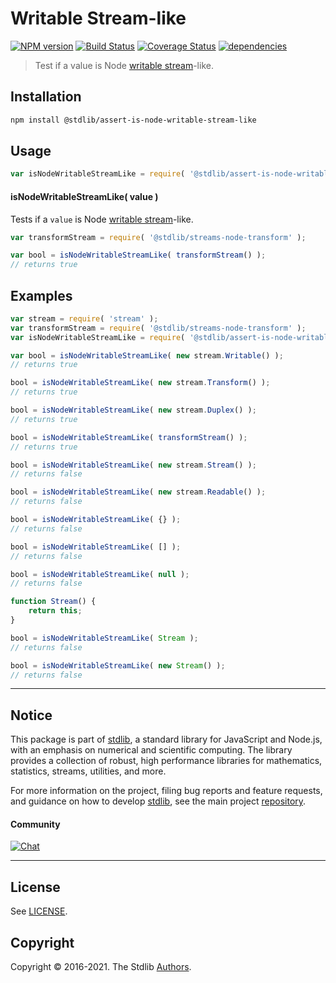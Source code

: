 <!--

@license Apache-2.0

Copyright (c) 2018 The Stdlib Authors.

Licensed under the Apache License, Version 2.0 (the "License");
you may not use this file except in compliance with the License.
You may obtain a copy of the License at

   http://www.apache.org/licenses/LICENSE-2.0

Unless required by applicable law or agreed to in writing, software
distributed under the License is distributed on an "AS IS" BASIS,
WITHOUT WARRANTIES OR CONDITIONS OF ANY KIND, either express or implied.
See the License for the specific language governing permissions and
limitations under the License.

-->

# Writable Stream-like

[![NPM version][npm-image]][npm-url] [![Build Status][test-image]][test-url] [![Coverage Status][coverage-image]][coverage-url] [![dependencies][dependencies-image]][dependencies-url]

> Test if a value is Node [writable stream][nodejs-stream]-like.

<section class="installation">

## Installation

```bash
npm install @stdlib/assert-is-node-writable-stream-like
```

</section>

<section class="usage">

## Usage

```javascript
var isNodeWritableStreamLike = require( '@stdlib/assert-is-node-writable-stream-like' );
```

#### isNodeWritableStreamLike( value )

Tests if a `value` is Node [writable stream][nodejs-stream]-like.

```javascript
var transformStream = require( '@stdlib/streams-node-transform' );

var bool = isNodeWritableStreamLike( transformStream() );
// returns true
```

</section>

<!-- /.usage -->

<section class="notes">

</section>

<!-- /.notes -->

<section class="examples">

## Examples

<!-- eslint no-undef: "error" -->

```javascript
var stream = require( 'stream' );
var transformStream = require( '@stdlib/streams-node-transform' );
var isNodeWritableStreamLike = require( '@stdlib/assert-is-node-writable-stream-like' );

var bool = isNodeWritableStreamLike( new stream.Writable() );
// returns true

bool = isNodeWritableStreamLike( new stream.Transform() );
// returns true

bool = isNodeWritableStreamLike( new stream.Duplex() );
// returns true

bool = isNodeWritableStreamLike( transformStream() );
// returns true

bool = isNodeWritableStreamLike( new stream.Stream() );
// returns false

bool = isNodeWritableStreamLike( new stream.Readable() );
// returns false

bool = isNodeWritableStreamLike( {} );
// returns false

bool = isNodeWritableStreamLike( [] );
// returns false

bool = isNodeWritableStreamLike( null );
// returns false

function Stream() {
    return this;
}

bool = isNodeWritableStreamLike( Stream );
// returns false

bool = isNodeWritableStreamLike( new Stream() );
// returns false
```

</section>

<!-- /.examples -->


<section class="main-repo" >

* * *

## Notice

This package is part of [stdlib][stdlib], a standard library for JavaScript and Node.js, with an emphasis on numerical and scientific computing. The library provides a collection of robust, high performance libraries for mathematics, statistics, streams, utilities, and more.

For more information on the project, filing bug reports and feature requests, and guidance on how to develop [stdlib][stdlib], see the main project [repository][stdlib].

#### Community

[![Chat][chat-image]][chat-url]

---

## License

See [LICENSE][stdlib-license].


## Copyright

Copyright &copy; 2016-2021. The Stdlib [Authors][stdlib-authors].

</section>

<!-- /.stdlib -->

<!-- Section for all links. Make sure to keep an empty line after the `section` element and another before the `/section` close. -->

<section class="links">

[npm-image]: http://img.shields.io/npm/v/@stdlib/assert-is-node-writable-stream-like.svg
[npm-url]: https://npmjs.org/package/@stdlib/assert-is-node-writable-stream-like

[test-image]: https://github.com/stdlib-js/assert-is-node-writable-stream-like/actions/workflows/test.yml/badge.svg
[test-url]: https://github.com/stdlib-js/assert-is-node-writable-stream-like/actions/workflows/test.yml

[coverage-image]: https://img.shields.io/codecov/c/github/stdlib-js/assert-is-node-writable-stream-like/main.svg
[coverage-url]: https://codecov.io/github/stdlib-js/assert-is-node-writable-stream-like?branch=main

[dependencies-image]: https://img.shields.io/david/stdlib-js/assert-is-node-writable-stream-like.svg
[dependencies-url]: https://david-dm.org/stdlib-js/assert-is-node-writable-stream-like/main

[chat-image]: https://img.shields.io/gitter/room/stdlib-js/stdlib.svg
[chat-url]: https://gitter.im/stdlib-js/stdlib/

[stdlib]: https://github.com/stdlib-js/stdlib

[stdlib-authors]: https://github.com/stdlib-js/stdlib/graphs/contributors

[stdlib-license]: https://raw.githubusercontent.com/stdlib-js/assert-is-node-writable-stream-like/main/LICENSE

[nodejs-stream]: https://nodejs.org/api/stream.html

</section>

<!-- /.links -->
